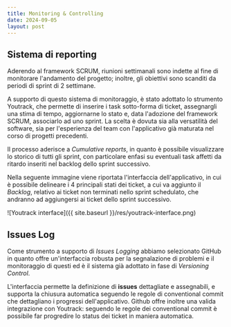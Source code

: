 ```yaml
---
title: Monitoring & Controlling
date: 2024-09-05
layout: post
---
```


## Sistema di reporting

Aderendo al framework SCRUM, riunioni settimanali sono indette al fine di monitorare l'andamento del progetto; inoltre, gli obiettivi sono scanditi da periodi di sprint di 2 settimane.

A supporto di questo sistema di monitoraggio, è stato adottato lo strumento Youtrack, che permette di inserire i task sotto-forma di ticket, assegnargli una stima di tempo, aggiornarne lo stato e, data l'adozione del framework SCRUM, associarlo ad uno sprint. La scelta è dovuta sia alla versatilità del software, sia per l'esperienza del team con l'applicativo già maturata nel corso di progetti precedenti.


Il processo aderisce a _Cumulative reports_, in quanto è possibile visualizzare lo storico di tutti gli sprint, con particolare enfasi su eventuali task affetti da ritardo inseriti nel backlog dello sprint successivo.


Nella seguente immagine viene riportata l'interfaccia dell'applicativo, in cui è possibile delineare i 4 principali stati dei ticket, a cui va aggiunto il _Backlog_, relativo ai ticket non terminati nello sprint schedulato, che andranno ad aggiungersi ai ticket dello sprint successivo.

![Youtrack interface]({{ site.baseurl }}/res/youtrack-interface.png)

## Issues Log

Come strumento a supporto di _Issues Logging_ abbiamo selezionato GitHub in quanto offre un'interfaccia robusta per la segnalazione di problemi e il monitoraggio di questi ed è il sistema già adottato in fase di _Versioning Control_.


L'interfaccia permette la definizione di **issues** dettagliate e assegnabili, e supporta la chiusura automatica seguendo le regole di conventional commit che dettagliano i progressi dell'applicativo.
Github offre inoltre una valida integrazione con Youtrack: seguendo le regole dei conventional commit è possibile far progredire lo status dei ticket in maniera automatica.
